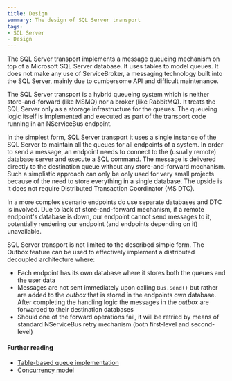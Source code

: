 ```yaml
---
title: Design
summary: The design of SQL Server transport
tags:
- SQL Server
- Design
---
```


The SQL Server transport implements a message queueing mechanism on top of a Microsoft SQL Server database. It uses tables to model queues. It does not make any use of ServiceBroker, a messaging technology built into the SQL Server, mainly due to cumbersome API and difficult maintenance. 

The SQL Server transport is a hybrid queueing system which is neither store-and-forward (like MSMQ) nor a broker (like RabbitMQ). It treats the SQL Server only as a storage infrastructure for the queues. The queueing logic itself is implemented and executed as part of the transport code running in an NServiceBus endpoint. 

In the simplest form, SQL Server transport it uses a single instance of the SQL Server to maintain all the queues for all endpoints of a system. In order to send a message, an endpoint needs to connect to the (usually remote) database server and execute a SQL command. The message is delivered directly to the destination queue without any store-and-forward mechanism. Such a simplistic approach can only be only used for very small projects because of the need to store everything in a single database. The upside is it does not require Distributed Transaction Coordinator (MS DTC).

In a more complex scenario endpoints do use separate databases and DTC is involved. Due to lack of store-and-forward mechanism, if a remote endpoint's database is down, our endpoint cannot send messages to it, potentially rendering our endpoint (and endpoints depending on it) unavailable. 

SQL Server transport is not limited to the described simple form. The Outbox feature can be used to effectively implement a distributed decoupled architecture where:
 * Each endpoint has its own database where it stores both the queues and the user data
 * Messages are not sent immediately upon calling `Bus.Send()` but rather are added to the *outbox* that is stored in the endpoints own database. After completing the handling logic the messages in the *outbox* are forwarded to their destination databases
 * Should one of the forward operations fail, it will be retried by means of standard NServiceBus retry mechanism (both first-level and second-level)

#### Further reading

 * [Table-based queue implementation](configuration.md)
 * [Concurrency model](concurrency.md)
